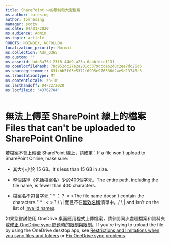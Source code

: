 ```yaml
---
title: SharePoint 中的限制和大型檔案
ms.author: toresing
author: tomresing
manager: scotv
ms.date: 04/21/2020
ms.audience: Admin
ms.topic: article
ROBOTS: NOINDEX, NOFOLLOW
localization_priority: Normal
ms.collection: Adm_O365
ms.custom: ''
ms.assetid: bda3a75d-23f8-44d9-a23a-0abbfdccf131
ms.openlocfilehash: 78c952dc27e2a201c3379dcce62d0c2ee7dc26d6
ms.sourcegitcommit: 631cbb5f03e5371f0995e976536d24e9d13746c3
ms.translationtype: MT
ms.contentlocale: zh-TW
ms.lasthandoff: 04/22/2020
ms.locfileid: "43762704"
---
```

# <a name="files-that-cant-be-uploaded-to-sharepoint-online"></a><span data-ttu-id="4ca3f-102">無法上傳至 SharePoint 線上的檔案</span><span class="sxs-lookup"><span data-stu-id="4ca3f-102">Files that can't be uploaded to SharePoint Online</span></span>

<span data-ttu-id="4ca3f-103">若檔案不會上傳至 SharePoint 線上，請確定：</span><span class="sxs-lookup"><span data-stu-id="4ca3f-103">If a file won't upload to SharePoint Online, make sure:</span></span>
  
- <span data-ttu-id="4ca3f-104">其大小小於 15 GB。</span><span class="sxs-lookup"><span data-stu-id="4ca3f-104">It's less than 15 GB in size.</span></span>
    
- <span data-ttu-id="4ca3f-105">整個路徑（包括檔案名）少於400個字元。</span><span class="sxs-lookup"><span data-stu-id="4ca3f-105">The entire path, including the file name, is fewer than 400 characters.</span></span>
    
- <span data-ttu-id="4ca3f-106">檔案名不包含字元 " \* ：？ \< \></span><span class="sxs-lookup"><span data-stu-id="4ca3f-106">The file name doesn't contain the characters " \* : \< \> ?</span></span> <span data-ttu-id="4ca3f-107">/ \ |而且不在[無效名稱](https://go.microsoft.com/fwlink/?linkid=866430)清單中。</span><span class="sxs-lookup"><span data-stu-id="4ca3f-107">/ \ | and isn't on the list of [invalid names](https://go.microsoft.com/fwlink/?linkid=866430).</span></span>
    
<span data-ttu-id="4ca3f-108">如果您嘗試使用 OneDrive 桌面應用程式上傳檔案，請參閱同步處理檔案和資料夾或[修正 OneDrive sync 問題](https://go.microsoft.com/fwlink/?linkid=866431)[時的限制與限制](httpsbv://go.microsoft.com/fwlink/p/?LinkID=717734)。</span><span class="sxs-lookup"><span data-stu-id="4ca3f-108">If you're trying to upload the file by using the OneDrive desktop app, see [Restrictions and limitations when you sync files and folders](httpsbv://go.microsoft.com/fwlink/p/?LinkID=717734) or [Fix OneDrive sync problems](https://go.microsoft.com/fwlink/?linkid=866431).</span></span>
  

